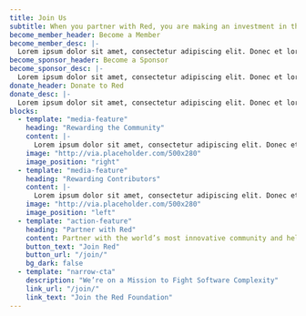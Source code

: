 ```yaml
---
title: Join Us
subtitle: When you partner with Red, you are making an investment in the future of technology itself!!
become_member_header: Become a Member
become_member_desc: |-
  Lorem ipsum dolor sit amet, consectetur adipiscing elit. Donec et lorem sed quam porta rhoncus. Pellentesque porttitor nisi sit amet tortor tristique, nec euismod odio laoreet. Vivamus non elementum sem, non sodales dolor.
become_sponsor_header: Become a Sponsor
become_sponsor_desc: |-
  Lorem ipsum dolor sit amet, consectetur adipiscing elit. Donec et lorem sed quam porta rhoncus. Pellentesque porttitor nisi sit amet tortor tristique, nec euismod odio laoreet. Vivamus non elementum sem, non sodales dolor.
donate_header: Donate to Red
donate_desc: |-
  Lorem ipsum dolor sit amet, consectetur adipiscing elit. Donec et lorem sed quam porta rhoncus. Pellentesque porttitor nisi sit amet tortor tristique, nec euismod odio laoreet. Vivamus non elementum sem, non sodales dolor.
blocks:
  - template: "media-feature"
    heading: "Rewarding the Community"
    content: |-
      Lorem ipsum dolor sit amet, consectetur adipiscing elit. Donec et lorem sed quam porta rhoncus. Pellentesque porttitor nisi sit amet tortor tristique, nec euismod odio laoreet. Vivamus non elementum sem, non sodales dolor. 
    image: "http://via.placeholder.com/500x280"
    image_position: "right"
  - template: "media-feature"
    heading: "Rewarding Contributors"
    content: |-
      Lorem ipsum dolor sit amet, consectetur adipiscing elit. Donec et lorem sed quam porta rhoncus. Pellentesque porttitor nisi sit amet tortor tristique, nec euismod odio laoreet. Vivamus non elementum sem, non sodales dolor. 
    image: "http://via.placeholder.com/500x280"
    image_position: "left"
  - template: "action-feature"
    heading: "Partner with Red"
    content: Partner with the world’s most innovative community and help us fight software complexity today.
    button_text: "Join Red"
    button_url: "/join/"
    bg_dark: false
  - template: "narrow-cta"
    description: "We’re on a Mission to Fight Software Complexity"
    link_url: "/join/"
    link_text: "Join the Red Foundation"
---
```

